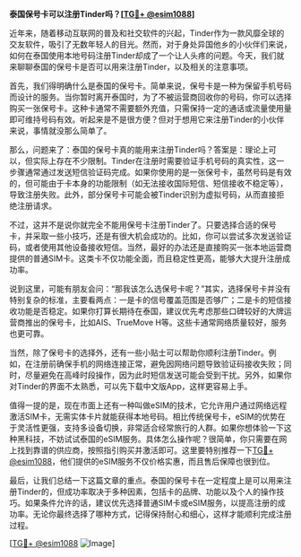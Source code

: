 **泰国保号卡可以注册Tinder吗？[[TG💪+ @esim1088](https://t.me/s/esim1088)]**

近年来，随着移动互联网的普及和社交软件的兴起，Tinder作为一款风靡全球的交友软件，吸引了无数年轻人的目光。然而，对于身处异国他乡的小伙伴们来说，如何在泰国使用本地号码注册Tinder却成了一个让人头疼的问题。今天，我们就来聊聊泰国的保号卡是否可以用来注册Tinder，以及相关的注意事项。

首先，我们得明确什么是泰国的保号卡。简单来说，保号卡是一种为保留手机号码而设计的服务。当你暂时离开泰国时，为了不被运营商回收你的号码，你可以选择购买一张保号卡。这种卡通常不需要额外充值，只需保持一定的通话或流量使用量即可维持号码有效。听起来是不是很方便？但对于想用它来注册Tinder的小伙伴来说，事情就没那么简单了。

那么，问题来了：泰国的保号卡真的能用来注册Tinder吗？答案是：理论上可以，但实际上存在不少限制。Tinder在注册时需要验证手机号码的真实性，这一步骤通常通过发送短信验证码完成。如果你使用的是一张保号卡，虽然号码是有效的，但可能由于卡本身的功能限制（如无法接收国际短信、短信接收不稳定等），导致注册失败。此外，部分保号卡可能会被Tinder识别为虚拟号码，从而直接拒绝注册请求。

不过，这并不是说你就完全不能用保号卡注册Tinder了。只要选择合适的保号卡，并采取一些小技巧，还是有很大机会成功的。比如，你可以尝试多次发送验证码，或者使用其他设备接收短信。当然，最好的办法还是直接购买一张本地运营商提供的普通SIM卡。这类卡不仅功能全面，而且稳定性更高，能够大大提升注册成功率。

说到这里，可能有朋友会问：“那我该怎么选保号卡呢？”其实，选择保号卡并没有特别复杂的标准，主要看两点：一是卡的信号覆盖范围是否够广；二是卡的短信接收功能是否稳定。如果你打算长期待在泰国，建议优先考虑那些口碑较好的大牌运营商推出的保号卡，比如AIS、TrueMove H等。这些卡通常网络质量较好，服务也更可靠。

当然，除了保号卡的选择外，还有一些小贴士可以帮助你顺利注册Tinder。例如，在注册前确保手机的网络连接正常，避免因网络问题导致验证码接收失败；同时，尽量避免在高峰时段操作，因为此时短信发送可能会受到干扰。另外，如果你对Tinder的界面不太熟悉，可以先下载中文版App，这样更容易上手。

值得一提的是，现在市面上还有一种叫做eSIM的技术，它允许用户通过网络远程激活SIM卡，无需实体卡片就能获得本地号码。相比传统保号卡，eSIM的优势在于灵活性更强，支持多设备切换，非常适合经常旅行的人群。如果你想体验一下这种黑科技，不妨试试泰国的eSIM服务。具体怎么操作呢？很简单，你只需要在网上找到靠谱的供应商，按照指引购买并激活即可。这里要特别推荐一下[TG💪+ @esim1088](https://t.me/s/esim1088)，他们提供的eSIM服务不仅价格实惠，而且售后保障也很到位。

最后，让我们总结一下这篇文章的重点。泰国的保号卡在一定程度上是可以用来注册Tinder的，但成功率取决于多种因素，包括卡的品牌、功能以及个人的操作技巧。如果条件允许的话，建议优先选择普通SIM卡或eSIM服务，以提高注册的成功率。无论你最终选择了哪种方式，记得保持耐心和细心，这样才能顺利完成注册过程。

[[TG💪+ @esim1088](https://t.me/s/esim1088) ![Image](https://i.postimg.cc/4NQfJmqS/Snipaste-2025-05-13-00-14-12.png)]